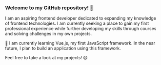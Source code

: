 ### Welcome to my GitHub repository! 👋

I am an aspiring frontend developer dedicated to expanding my knowledge of frontend technologies. I am currently seeking a place to gain my first professional experience while further developing my skills through courses and solving challenges in my own projects.

🌱 I am currently learning Vue.js, my first JavaScript framework. In the near future, I plan to build an application using this framework.

Feel free to take a look at my projects! 😄
<!--
**alechowski/alechowski** is a ✨ _special_ ✨ repository because its `README.md` (this file) appears on your GitHub profile.



- 🔭 I’m currently working on ...
- 🌱 I’m currently learning ...
- 👯 I’m looking to collaborate on ...
- 🤔 I’m looking for help with ...
- 💬 Ask me about ...
- 📫 How to reach me: ...
- 😄 Pronouns: ...
- ⚡ Fun fact: ...
-->
